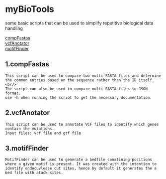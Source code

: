 # myBioTools
some basic scripts that can be used to simplify repetitive biological data handling

[compFastas](#1compfastas)<br/>
[vcfAnotator](#2vcfAnotator)<br/>
[motifFinder](#3motifFinder)<br/>

## 1.compFastas
    This script can be used to compare two multi FASTA files and determine the common entries based on the sequence rather than the ID itself.<br/>
    The script can also be used to compare multi FASTA files to JSON format.
    use -h when running the scriot to get the necessary documentation.

## 2.vcfAnotator
    This script can be used to annotate VCF files to identify which genes contain the mutations.
    Input files: vcf file and gtf file

## 3.motifFinder
    MotifFinder can be used to generate a bedfile conatining positions where a given motif is present. It was created with the intention to identify endocuvlease cut sites, hence by default it generates the a bed file with atack sites.
